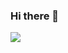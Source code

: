 ### Hi there 👋

![](https://komarev.com/ghpvc/?username=mohanrajaddluru&label=Profile%20Visits&color=blue&style=for-the-badge)

  

<!--
**mohanrajaddluru/mohanrajaddluru** is a ✨ _special_ ✨ repository because its `README.md` (this file) appears on your GitHub profile.

Here are some ideas to get you started:

- 🔭 I’m currently working on ...
- 🌱 I’m currently learning ...
- 👯 I’m looking to collaborate on ...
- 🤔 I’m looking for help with ...
- 💬 Ask me about ...
- 📫 How to reach me: ...
- 😄 Pronouns: ...
- ⚡ Fun fact: ...
-->
